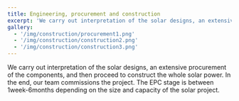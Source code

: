 ```yaml
---
title: Engineering, procurement and construction
excerpt: 'We carry out interpretation of the solar designs, an extensive procurement of the components, and then proceed to construct the whole solar power.'
gallery:
  - '/img/construction/procurement1.png'
  - '/img/construction/construction2.png'
  - '/img/construction/construction3.png'
---
```



  We carry out interpretation of the solar designs, an extensive procurement of the components, and then proceed to construct the whole solar power. In the end, our team commissions the project. The EPC stage is between 1week-6months depending on the size and capacity of the solar project.  
